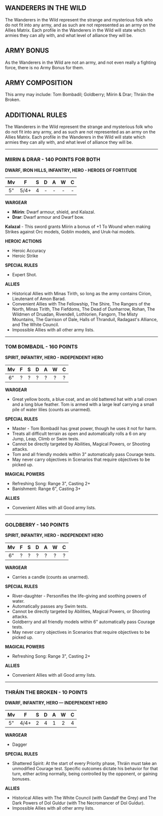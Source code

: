 ﻿## WANDERERS IN THE WILD

The Wanderers in the Wild represent the strange and mysterious folk who do not fit into any army, and as such are not represented as an army on the Allies Matrix. Each profile in the Wanderers in the Wild will state which armies they can ally with, and what level of alliance they will be.

## ARMY BONUS

As the Wanderers in the Wild are not an army, and not even really a fighting force, there is no Army Bonus for them.

## ARMY COMPOSITION

This army may include: Tom Bombadil; Goldberry; Miirin & Drar; Thráin the Broken.

## ADDITIONAL RULES

The Wanderers in the Wild represent the strange and mysterious folk who do not fit into any army, and as such are not represented as an army on the Allies Matrix. Each profile in the Wanderers in the Wild will state which armies they can ally with, and what level of alliance they will be.

---

### MIIRIN & DRAR - 140 POINTS FOR BOTH
**DWARF, IRON HILLS, INFANTRY, HERO - HEROES OF FORTITUDE**

| Mv | F  | S | D | A | W | C |
|:--:|:--:|:-:|:--:|:-:|:-:|:-:|
| 5" | 5/4+ | 4 | - | - | - | - |

**WARGEAR**
- **Miirin**: Dwarf armour, shield, and Kalazal.
- **Drar**: Dwarf armour and Dwarf bow.

**Kalazal** - This sword grants Miirin a bonus of +1 To Wound when making Strikes against Orc models, Goblin models, and Uruk-hai models.

**HEROIC ACTIONS**
- Heroic Accuracy
- Heroic Strike

**SPECIAL RULES**
- Expert Shot.

**ALLIES**
- Historical Allies with Minas Tirith, so long as the army contains Cirion, Lieutenant of Amon Barad.
- Convenient Allies with The Fellowship, The Shire, The Rangers of the North, Minas Tirith, The Fiefdoms, The Dead of Dunharrow, Rohan, The Wildmen of Druadan, Rivendell, Lothlorien, Fangorn, The Misty Mountains, The Garrison of Dale, Halls of Thranduil, Radagast's Alliance, and The White Council.
- Impossible Allies with all other army lists.

---

### TOM BOMBADIL - 160 POINTS
**SPIRIT, INFANTRY, HERO - INDEPENDENT HERO**

| Mv | F  | S | D | A | W | C |
|:--:|:--:|:-:|:--:|:-:|:-:|:-:|
| 6" | ? | ? | ? | ? | ? | ? |

**WARGEAR**
- Great yellow boots, a blue coat, and an old battered hat with a tall crown and a long blue feather. Tom is armed with a large leaf carrying a small pile of water lilies (counts as unarmed).

**SPECIAL RULES**
- Master - Tom Bombadil has great power, though he uses it not for harm.
- Treats all difficult terrain as open and automatically rolls a 6 on any Jump, Leap, Climb or Swim tests.
- Cannot be directly targeted by Abilities, Magical Powers, or Shooting attacks.
- Tom and all friendly models within 3" automatically pass Courage tests.
- May never carry objectives in Scenarios that require objectives to be picked up.

**MAGICAL POWERS**
- Refreshing Song: Range 3", Casting 2+
- Banishment: Range 6", Casting 3+

**ALLIES**
- Convenient Allies with all Good army lists.

---

### GOLDBERRY - 140 POINTS
**SPIRIT, INFANTRY, HERO - INDEPENDENT HERO**

| Mv | F  | S | D | A | W | C |
|:--:|:--:|:-:|:--:|:-:|:-:|:-:|
| 6" | ? | ? | ? | ? | ? | ? |

**WARGEAR**
- Carries a candle (counts as unarmed).

**SPECIAL RULES**
- River-daughter - Personifies the life-giving and soothing powers of water.
- Automatically passes any Swim tests.
- Cannot be directly targeted by Abilities, Magical Powers, or Shooting attacks.
- Goldberry and all friendly models within 6" automatically pass Courage tests.
- May never carry objectives in Scenarios that require objectives to be picked up.

**MAGICAL POWERS**
- Refreshing Song: Range 3", Casting 2+

**ALLIES**
- Convenient Allies with all Good army lists.

---

### THRÁIN THE BROKEN - 10 POINTS
**DWARF, INFANTRY, HERO — INDEPENDENT HERO**

| Mv | F  | S | D | A | W | C |
|:--:|:--:|:-:|:--:|:-:|:-:|:-:|
| 5" | 4/4+ | 2 | 4 | 1 | 2 | 4 |

**WARGEAR**
- Dagger

**SPECIAL RULES**
- Shattered Spirit: At the start of every Priority phase, Thráin must take an unmodified Courage test. Specific outcomes dictate his behavior for that turn, either acting normally, being controlled by the opponent, or gaining bonuses.

**ALLIES**
- Historical Allies with The White Council (with Gandalf the Grey) and The Dark Powers of Dol Guldur (with The Necromancer of Dol Guldur).
- Impossible Allies with all other army lists.

